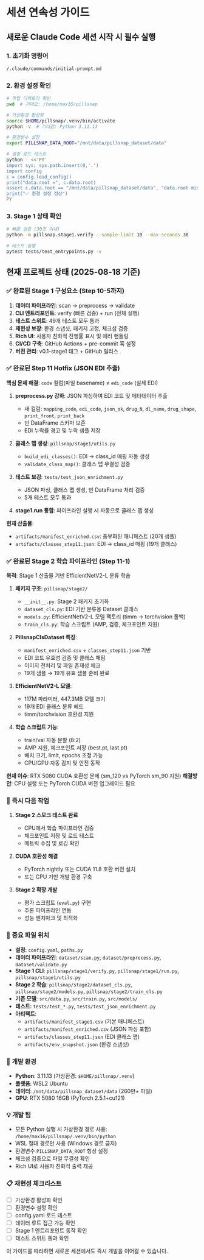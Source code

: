 # 세션 연속성 가이드

## 새로운 Claude Code 세션 시작 시 필수 실행

### 1. 초기화 명령어
```bash
/.claude/commands/initial-prompt.md
```

### 2. 환경 설정 확인
```bash
# 작업 디렉토리 확인
pwd  # 기대값: /home/max16/pillsnap

# 가상환경 활성화
source $HOME/pillsnap/.venv/bin/activate
python -V  # 기대값: Python 3.11.13

# 환경변수 설정
export PILLSNAP_DATA_ROOT="/mnt/data/pillsnap_dataset/data"

# 설정 로드 테스트
python - <<'PY'
import sys; sys.path.insert(0,'.')
import config
c = config.load_config()
print("data.root =", c.data.root)
assert c.data.root == "/mnt/data/pillsnap_dataset/data", "data.root mismatch"
print("✅ 환경 설정 정상")
PY
```

### 3. Stage 1 상태 확인
```bash
# 빠른 검증 (30초 이내)
python -m pillsnap.stage1.verify --sample-limit 10 --max-seconds 30

# 테스트 실행
pytest tests/test_entrypoints.py -v
```

## 현재 프로젝트 상태 (2025-08-18 기준)

### ✅ 완료된 Stage 1 구성요소 (Step 10-5까지)
1. **데이터 파이프라인**: scan → preprocess → validate
2. **CLI 엔트리포인트**: verify (빠른 검증) + run (전체 실행)
3. **테스트 스위트**: 49개 테스트 모두 통과
4. **재현성 보장**: 환경 스냅샷, 패키지 고정, 체크섬 검증
5. **Rich UI**: 사용자 친화적 진행률 표시 및 에러 핸들링
6. **CI/CD 구축**: GitHub Actions + pre-commit 훅 설정
7. **버전 관리**: v0.1-stage1 태그 + GitHub 릴리스

### ✅ 완료된 Step 11 Hotfix (JSON EDI 추출)
**핵심 문제 해결**: `code` 컬럼(파일 basename) ≠ `edi_code` (실제 EDI)

1. **preprocess.py 강화**: JSON 파싱하여 EDI 코드 및 메타데이터 추출
   - 새 컬럼: `mapping_code`, `edi_code`, `json_ok`, `drug_N`, `dl_name`, `drug_shape`, `print_front`, `print_back`
   - 빈 DataFrame 스키마 보존
   - EDI 누락률 경고 및 누락 샘플 저장

2. **클래스 맵 생성**: `pillsnap/stage1/utils.py`
   - `build_edi_classes()`: EDI → class_id 매핑 자동 생성
   - `validate_class_map()`: 클래스 맵 무결성 검증

3. **테스트 보강**: `tests/test_json_enrichment.py`
   - JSON 파싱, 클래스 맵 생성, 빈 DataFrame 처리 검증
   - 5개 테스트 모두 통과

4. **stage1.run 통합**: 파이프라인 실행 시 자동으로 클래스 맵 생성

**현재 산출물**:
- `artifacts/manifest_enriched.csv`: 풍부화된 매니페스트 (20개 샘플)
- `artifacts/classes_step11.json`: EDI → class_id 매핑 (19개 클래스)

### ✅ 완료된 Stage 2 학습 파이프라인 (Step 11-1)
**목적**: Stage 1 산출물 기반 EfficientNetV2-L 분류 학습

1. **패키지 구조**: `pillsnap/stage2/`
   - `__init__.py`: Stage 2 패키지 초기화
   - `dataset_cls.py`: EDI 기반 분류용 Dataset 클래스
   - `models.py`: EfficientNetV2-L 모델 팩토리 (timm → torchvision 폴백)
   - `train_cls.py`: 학습 스크립트 (AMP, 검증, 체크포인트 지원)

2. **PillsnapClsDataset 특징**:
   - `manifest_enriched.csv` + `classes_step11.json` 기반
   - EDI 코드 유효성 검증 및 클래스 매핑
   - 이미지 전처리 및 파일 존재성 체크
   - 19개 샘플 → 19개 유효 샘플 준비 완료

3. **EfficientNetV2-L 모델**:
   - 117M 파라미터, 447.3MB 모델 크기
   - 19개 EDI 클래스 분류 헤드
   - timm/torchvision 호환성 지원

4. **학습 스크립트 기능**:
   - train/val 자동 분할 (8:2)
   - AMP 지원, 체크포인트 저장 (best.pt, last.pt)
   - 배치 크기, limit, epochs 조정 가능
   - CPU/GPU 자동 감지 및 안전 동작

**현재 이슈**: RTX 5080 CUDA 호환성 문제 (sm_120 vs PyTorch sm_90 지원)
**해결방안**: CPU 실행 또는 PyTorch CUDA 버전 업그레이드 필요

### 🔄 즉시 다음 작업
1. **Stage 2 스모크 테스트 완료**
   - CPU에서 학습 파이프라인 검증
   - 체크포인트 저장 및 로드 테스트
   - 메트릭 수집 및 로깅 확인

2. **CUDA 호환성 해결**
   - PyTorch nightly 또는 CUDA 11.8 호환 버전 설치
   - 또는 CPU 기반 개발 환경 구축

3. **Stage 2 확장 개발**
   - 평가 스크립트 (`eval.py`) 구현
   - 추론 파이프라인 연동
   - 성능 벤치마크 및 최적화

### 📁 중요 파일 위치
- **설정**: `config.yaml`, `paths.py`
- **데이터 파이프라인**: `dataset/scan.py`, `dataset/preprocess.py`, `dataset/validate.py`
- **Stage 1 CLI**: `pillsnap/stage1/verify.py`, `pillsnap/stage1/run.py`, `pillsnap/stage1/utils.py`
- **Stage 2 학습**: `pillsnap/stage2/dataset_cls.py`, `pillsnap/stage2/models.py`, `pillsnap/stage2/train_cls.py`
- **기존 모델**: `src/data.py`, `src/train.py`, `src/models/`
- **테스트**: `tests/test_*.py`, `tests/test_json_enrichment.py`
- **아티팩트**:
  - `artifacts/manifest_stage1.csv` (기본 매니페스트)
  - `artifacts/manifest_enriched.csv` (JSON 파싱 포함)
  - `artifacts/classes_step11.json` (EDI 클래스 맵)
  - `artifacts/env_snapshot.json` (환경 스냅샷)

### 🔧 개발 환경
- **Python**: 3.11.13 (가상환경: `$HOME/pillsnap/.venv`)
- **플랫폼**: WSL2 Ubuntu
- **데이터**: `/mnt/data/pillsnap_dataset/data` (260만+ 파일)
- **GPU**: RTX 5080 16GB (PyTorch 2.5.1+cu121)

### 💡 개발 팁
- 모든 Python 실행 시 가상환경 경로 사용: `/home/max16/pillsnap/.venv/bin/python`
- WSL 절대 경로만 사용 (Windows 경로 금지)
- 환경변수 `PILLSNAP_DATA_ROOT` 항상 설정
- 체크섬 검증으로 파일 무결성 확인
- Rich UI로 사용자 친화적 출력 제공

### 📋 재현성 체크리스트
- [ ] 가상환경 활성화 확인
- [ ] 환경변수 설정 확인
- [ ] config.yaml 로드 테스트
- [ ] 데이터 루트 접근 가능 확인
- [ ] Stage 1 엔트리포인트 동작 확인
- [ ] 테스트 스위트 통과 확인

이 가이드를 따라하면 새로운 세션에서도 즉시 개발을 이어갈 수 있습니다.
